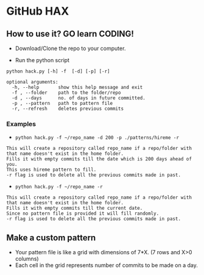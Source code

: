 # GitHub HAX

## How to use it? GO learn CODING!

* Download/Clone the repo to your computer.

* Run the python script
```
python hack.py [-h] -f  [-d] [-p] [-r]

optional arguments:
  -h, --help       show this help message and exit
  -f , --folder    path to the folder/repo
  -d , --days      no. of days in future committed.
  -p , --pattern   path to pattern file
  -r, --refresh    deletes previous commits
```
### Examples

* `python hack.py -f ~/repo_name -d 200 -p ./patterns/hireme -r`
```
This will create a repository called repo_name if a repo/folder with that name doesn't exist in the home folder.
Fills it with empty commits till the date which is 200 days ahead of you. 
This uses hireme pattern to fill. 
-r flag is used to delete all the previous commits made in past.
```
* `python hack.py -f ~/repo_name -r`
```
This will create a repository called repo_name if a repo/folder with that name doesn't exist in the home folder.
Fills it with empty commits till the current date.
Since no pattern file is provided it will fill randomly.
-r flag is used to delete all the previous commits made in past.
```

## Make a custom pattern
* Your pattern file is like a grid with dimensions of 7\*X. (7 rows and X>0 columns)
* Each cell in the grid represents number of commits to be made on a day.
